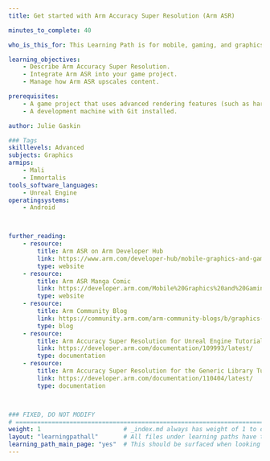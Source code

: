 ```yaml
---
title: Get started with Arm Accuracy Super Resolution (Arm ASR)

minutes_to_complete: 40

who_is_this_for: This Learning Path is for mobile, gaming, and graphics developers who want to install and configure Arm Accuracy Super Resolution (Arm ASR) to enhance performance on complex game content without sacrificing image quality.

learning_objectives:
    - Describe Arm Accuracy Super Resolution.
    - Integrate Arm ASR into your game project.
    - Manage how Arm ASR upscales content.

prerequisites:
    - A game project that uses advanced rendering features (such as hardware ray tracing) that stretch the performance capabilities of everyday smartphones.
    - A development machine with Git installed.

author: Julie Gaskin

### Tags
skilllevels: Advanced
subjects: Graphics
armips:
    - Mali
    - Immortalis
tools_software_languages:
    - Unreal Engine
operatingsystems:
    - Android



further_reading:
    - resource:
        title: Arm ASR on Arm Developer Hub
        link: https://www.arm.com/developer-hub/mobile-graphics-and-gaming/accuracy-super-resolution
        type: website
    - resource:
        title: Arm ASR Manga Comic
        link: https://developer.arm.com/Mobile%20Graphics%20and%20Gaming/FeaturedContent/Mali%20Manga/FeaturedContent-MaliManga-Volume4
        type: website
    - resource:
        title: Arm Community Blog
        link: https://community.arm.com/arm-community-blogs/b/graphics-gaming-and-vr-blog/posts/introducing-arm-accuracy-super-resolution
        type: blog
    - resource:
        title: Arm Accuracy Super Resolution for Unreal Engine Tutorial
        link: https://developer.arm.com/documentation/109993/latest/
        type: documentation
    - resource:
        title: Arm Accuracy Super Resolution for the Generic Library Tutorial
        link: https://developer.arm.com/documentation/110404/latest/
        type: documentation



### FIXED, DO NOT MODIFY
# ================================================================================
weight: 1                       # _index.md always has weight of 1 to order correctly
layout: "learningpathall"       # All files under learning paths have this same wrapper
learning_path_main_page: "yes"  # This should be surfaced when looking for related content. Only set for _index.md of learning path content.
---
```

